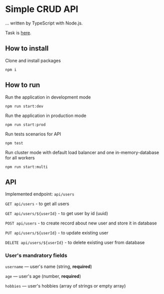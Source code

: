 # Simple CRUD API

... written by TypeScript with Node.js.

Task is [here](https://github.com/AlreadyBored/nodejs-assignments/blob/main/assignments/crud-api/assignment.md).


## How to install

Clone and install packages

```
npm i
```

## How to run

Run the application in development mode

```
npm run start:dev
```

Run the application in production mode

```
npm run start:prod
```

Run tests scenarios for API

```
npm test
```

Run cluster mode with default load balancer and one in-memory-database for all workers

```
npm run start:multi
```
## API

Implemented endpoint: `api/users`

`GET api/users` - to get all users

`GET api/users/${userId}` - to get user by id (uuid)

`POST api/users` - to create record about new user and store it in database

`PUT api/users/${userId}` - to update existing user 

`DELETE api/users/${userId}` - to delete existing user from database

### User's mandratory fields

`username` — user's name (string, **required**)

`age` — user's age (number, **required**)

`hobbies` — user's hobbies (array of strings or empty array)

